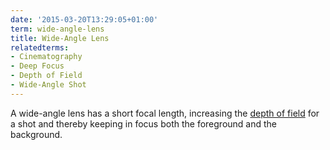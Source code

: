 ```yaml
---
date: '2015-03-20T13:29:05+01:00'
term: wide-angle-lens
title: Wide-Angle Lens
relatedterms:
- Cinematography
- Deep Focus
- Depth of Field
- Wide-Angle Shot
---
```


A wide-angle lens has a short focal length, increasing the [depth of
field](../depth-of-field/) for a shot and thereby keeping in focus
both the foreground and the background.